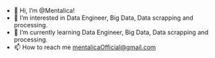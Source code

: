 - 👋 Hi, I’m @Mentalica!
- 👀 I’m interested in Data Engineer, Big Data, Data scrapping and processing.
- 🌱 I’m currently learning Data Engineer, Big Data, Data scrapping and processing.
- 📫 How to reach me mentalicaOfficial@gmail.com

<!---
Mentalica/Mentalica is a ✨ special ✨ repository because its `README.md` (this file) appears on your GitHub profile.
You can click the Preview link to take a look at your changes.
--->
